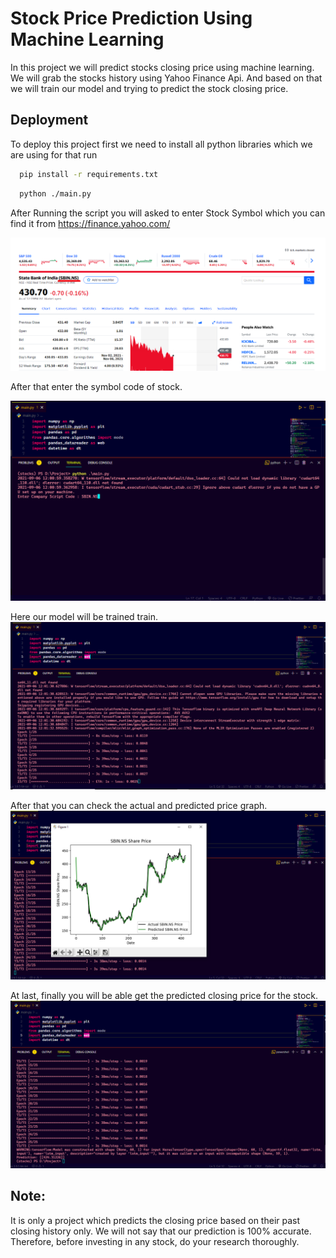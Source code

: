 
# Stock Price Prediction Using Machine Learning

In this project we will predict stocks closing price using machine learning. We will grab the stocks history using Yahoo Finance Api.
And based on that we will train our model and trying to predict the stock closing price.


## Deployment

To deploy this project first we need to install all python libraries which we are using for that run

```bash
  pip install -r requirements.txt
```
```bash
  python ./main.py
```

After Running the script you will asked to enter Stock Symbol which you can find it from https://finance.yahoo.com/

![Script Symbol Code](Screenshots/symbol.png)

After that enter the symbol code of stock.

![alt text](Screenshots/Screenshot-2.png)

Here our model will be trained train.
![alt text](Screenshots/Screenshot-3.png)

After that you can check the actual and predicted price graph.
![price graph](Screenshots/Screenshot-4.png)

At last, finally you will be able get the predicted closing price for the stock.
![predicted price](Screenshots/Screenshot-5.png)

## Note:
It is only a project which predicts the closing price based on their past closing history only.
We will not say that our prediction is 100% accurate. Therefore, before investing in any stock, do your research thoroughly.
